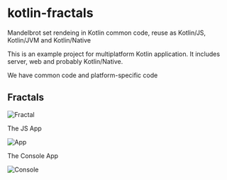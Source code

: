 
kotlin-fractals
===============

Mandelbrot set rendeing in Kotlin common code, reuse as Kotlin/JS, Kotlin/JVM and Kotlin/Native

This is an example project for multiplatform Kotlin 
application. It includes server, web and probably 
Kotlin/Native. 


We have common code and platform-specific code


Fractals
--------

![Fractal](https://github.com/jonnyzzz/kotlin-fractals/raw/master/images/fractal-1.jpg)

The JS App

![App](https://github.com/jonnyzzz/kotlin-fractals/raw/master/images/fractal-app.jpg)

The Console App

![Console](https://github.com/jonnyzzz/kotlin-fractals/raw/master/images/fractal-native.jpg)
